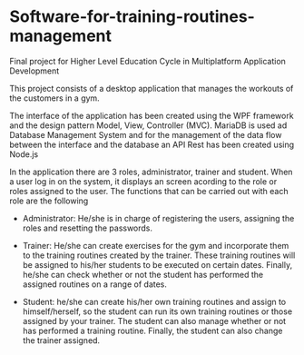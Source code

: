 # Software-for-training-routines-management
Final project for Higher Level Education Cycle in Multiplatform Application Development

This project consists of a desktop application that manages the workouts of the customers in a gym.

The interface of the application has been created using the WPF framework and the design pattern Model, View, Controller (MVC). MariaDB is used ad Database Management System and for the management of the data flow between the interface and the database an API Rest has been created using Node.js

In the application there are 3 roles, administrator, trainer and student. When a user log in on the system, it displays an screen acording to the role or roles assigned to the user.
The functions that can be carried out with each role are the following

- Administrator: He/she is in charge of registering the users, assigning the roles and resetting the passwords.

- Trainer: He/she can create exercises for the gym and incorporate them to the training routines created by the trainer. These training routines will be assigned to his/her students to be executed on certain dates. Finally, he/she can check whether or not the student has performed the assigned routines on a range of dates.
- Student: he/she can create his/her own training routines and assign to himself/herself, so the student can run its own training routines or those assigned by your trainer. The student can also manage whether or not has performed a training routine. Finally, the student can also change the trainer assigned.
